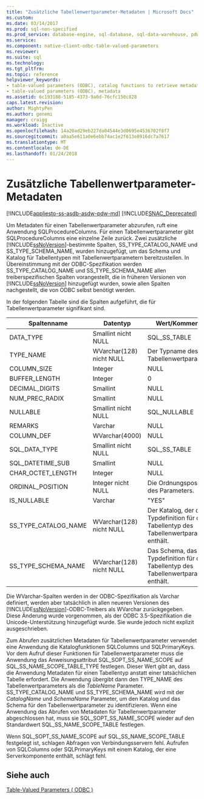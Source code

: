 ```yaml
---
title: "Zusätzliche Tabellenwertparameter-Metadaten | Microsoft Docs"
ms.custom: 
ms.date: 03/14/2017
ms.prod: sql-non-specified
ms.prod_service: database-engine, sql-database, sql-data-warehouse, pdw
ms.service: 
ms.component: native-client-odbc-table-valued-parameters
ms.reviewer: 
ms.suite: sql
ms.technology: 
ms.tgt_pltfrm: 
ms.topic: reference
helpviewer_keywords:
- table-valued parameters (ODBC), catalog functions to retrieve metadata
- table-valued parameters (ODBC), metadata
ms.assetid: 6c193188-5185-4373-9a0d-76cfc150c828
caps.latest.revision: 
author: MightyPen
ms.author: genemi
manager: craigg
ms.workload: Inactive
ms.openlocfilehash: 14a20ad29eb227da04544e3d0695e4536702f8f7
ms.sourcegitcommit: a0aa5e611a0e6ebb74ac1e2f613e8916dc7a7617
ms.translationtype: MT
ms.contentlocale: de-DE
ms.lasthandoff: 01/24/2018
---
```

# <a name="additional-table-valued-parameter-metadata"></a>Zusätzliche Tabellenwertparameter-Metadaten
[!INCLUDE[appliesto-ss-asdb-asdw-pdw-md](../../includes/appliesto-ss-asdb-asdw-pdw-md.md)]
[!INCLUDE[SNAC_Deprecated](../../includes/snac-deprecated.md)]

  Um Metadaten für einen Tabellenwertparameter abzurufen, ruft eine Anwendung SQLProcedureColumns. Für einen Tabellenwertparameter gibt SQLProcedureColumns eine einzelne Zeile zurück. Zwei zusätzliche [!INCLUDE[ssNoVersion](../../includes/ssnoversion-md.md)]-bestimmte Spalten, SS_TYPE_CATALOG_NAME und SS_TYPE_SCHEMA_NAME, wurden hinzugefügt, um das Schema und Katalog für Tabellentypen mit Tabellenwertparametern bereitzustellen. In Übereinstimmung mit der ODBC-Spezifikation werden SS_TYPE_CATALOG_NAME und SS_TYPE_SCHEMA_NAME allen treiberspezifischen Spalten vorangestellt, die in früheren Versionen von [!INCLUDE[ssNoVersion](../../includes/ssnoversion-md.md)] hinzugefügt wurden, sowie allen Spalten nachgestellt, die von ODBC selbst benötigt werden.  
  
 In der folgenden Tabelle sind die Spalten aufgeführt, die für Tabellenwertparameter signifikant sind.  
  
|Spaltenname|Datentyp|Wert/Kommentare|  
|-----------------|---------------|---------------------|  
|DATA_TYPE|Smallint nicht NULL|SQL_SS_TABLE|  
|TYPE_NAME|WVarchar(128) nicht NULL|Der Typname des Tabellenwertparameters.|  
|COLUMN_SIZE|Integer|NULL|  
|BUFFER_LENGTH|Integer|0|  
|DECIMAL_DIGITS|Smallint|NULL|  
|NUM_PREC_RADIX|Smallint|NULL|  
|NULLABLE|Smallint nicht NULL|SQL_NULLABLE|  
|REMARKS|Varchar|NULL|  
|COLUMN_DEF|WVarchar(4000)|NULL|  
|SQL_DATA_TYPE|Smallint nicht NULL|SQL_SS_TABLE|  
|SQL_DATETIME_SUB|Smallint|NULL|  
|CHAR_OCTET_LENGTH|Integer|NULL|  
|ORDINAL_POSITION|Integer nicht NULL|Die Ordnungsposition des Parameters.|  
|IS_NULLABLE|Varchar|"YES"|  
|SS_TYPE_CATALOG_NAME|WVarchar(128) nicht NULL|Der Katalog, der die Typdefinition für den Tabellentyp des Tabellenwertparameters enthält.|  
|SS_TYPE_SCHEMA_NAME|WVarchar(128) nicht NULL|Das Schema, das die Typdefinition für den Tabellentyp des Tabellenwertparameters enthält.|  
  
 Die WVarchar-Spalten werden in der ODBC-Spezifikation als Varchar definiert, werden aber tatsächlich in allen neueren Versionen des [!INCLUDE[ssNoVersion](../../includes/ssnoversion-md.md)]-ODBC-Treibers als WVarchar zurückgegeben. Diese Änderung wurde vorgenommen, als der ODBC 3.5-Spezifikation die Unicode-Unterstützung hinzugefügt wurde. Sie wurde jedoch nicht explizit ausgeschrieben.  
  
 Zum Abrufen zusätzlichen Metadaten für Tabellenwertparameter verwendet eine Anwendung die Katalogfunktionen SQLColumns und SQLPrimaryKeys. Vor dem Aufruf dieser Funktionen für Tabellenwertparameter muss die Anwendung das Anweisungsattribut SQL_SOPT_SS_NAME_SCOPE auf SQL_SS_NAME_SCOPE_TABLE_TYPE festlegen. Dieser Wert gibt an, dass die Anwendung Metadaten für einen Tabellentyp anstatt einer tatsächlichen Tabelle erfordert. Die Anwendung übergibt dann den TYPE_NAME des Tabellenwertparameters als die *TableName* Parameter. SS_TYPE_CATALOG_NAME und SS_TYPE_SCHEMA_NAME wird mit der *CatalogName* und *SchemaName* Parameter, um den Katalog und das Schema für den Tabellenwertparameter zu identifizieren. Wenn eine Anwendung das Abrufen von Metadaten für Tabellenwertparameter abgeschlossen hat, muss sie SQL_SOPT_SS_NAME_SCOPE wieder auf den Standardwert SQL_SS_NAME_SCOPE_TABLE festlegen.  
  
 Wenn SQL_SOPT_SS_NAME_SCOPE auf SQL_SS_NAME_SCOPE_TABLE festgelegt ist, schlagen Abfragen von Verbindungsservern fehl. Aufrufen von SQLColumns oder SQLPrimaryKeys mit einem Katalog, der eine Serverkomponente enthält, schlägt fehl.  
  
## <a name="see-also"></a>Siehe auch  
 [Table-Valued Parameters &#40; ODBC &#41;](../../relational-databases/native-client-odbc-table-valued-parameters/table-valued-parameters-odbc.md)  
  
  
